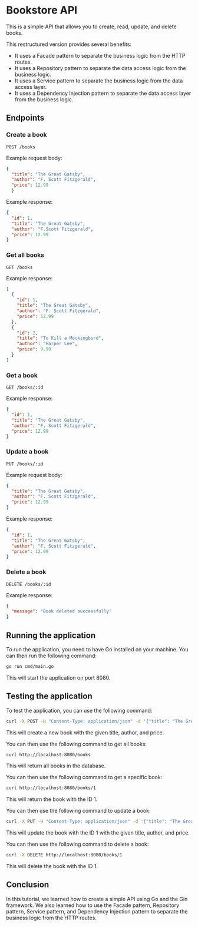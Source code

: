 # Bookstore API

This is a simple API that allows you to create, read, update, and delete books.


This restructured version provides several benefits:

- It uses a Facade pattern to separate the business logic from the HTTP routes.
- It uses a Repository pattern to separate the data access logic from the business logic.
- It uses a Service pattern to separate the business logic from the data access layer.
- It uses a Dependency Injection pattern to separate the data access layer from the business logic.

## Endpoints

### Create a book

`POST /books`

Example request body:

```json
{
  "title": "The Great Gatsby",
  "author": "F. Scott Fitzgerald",
  "price": 12.99
  }

  ```

Example response:

```json
{
  "id": 1,
  "title": "The Great Gatsby",
  "author": "F.Scott Fitzgerald",
  "price": 12.99
}
```

### Get all books

`GET /books`

Example response:

```json
[
  {
    "id": 1,
    "title": "The Great Gatsby",
    "author": "F. Scott Fitzgerald",
    "price": 12.99
  },
  {
    "id": 2,
    "title": "To Kill a Mockingbird",
    "author": "Harper Lee",
    "price": 9.99
  }
]
```

### Get a book

`GET /books/:id`

Example response:

```json
{
  "id": 1,
  "title": "The Great Gatsby",
  "author": "F. Scott Fitzgerald",
  "price": 12.99
}
```

### Update a book

`PUT /books/:id`

Example request body:

```json
{
  "title": "The Great Gatsby",
  "author": "F. Scott Fitzgerald",
  "price": 12.99
}
```

Example response:

```json
{
  "id": 1,
  "title": "The Great Gatsby",
  "author": "F. Scott Fitzgerald",
  "price": 12.99
}
```

### Delete a book

`DELETE /books/:id`

Example response:

```json
{
  "message": "Book deleted successfully"
}
```

## Running the application

To run the application, you need to have Go installed on your machine. You can then run the following command:

```bash
go run cmd/main.go
```

This will start the application on port 8080.

## Testing the application

To test the application, you can use the following command:

```bash
curl -X POST -H "Content-Type: application/json" -d '{"title": "The Great Gatsby", "author": "F. Scott Fitzgerald", "price": 12.99}' http://localhost:8080/books
```

This will create a new book with the given title, author, and price.

You can then use the following command to get all books:

```bash
curl http://localhost:8080/books
```

This will return all books in the database.

You can then use the following command to get a specific book:

```bash
curl http://localhost:8080/books/1
```

This will return the book with the ID 1.

You can then use the following command to update a book:

```bash
curl -X PUT -H "Content-Type: application/json" -d '{"title": "The Great Gatsby", "author": "F. Scott Fitzgerald", "price": 12.99}' http://localhost:8080/books/1
```

This will update the book with the ID 1 with the given title, author, and price.

You can then use the following command to delete a book:

```bash
curl -X DELETE http://localhost:8080/books/1
```

This will delete the book with the ID 1.

## Conclusion

In this tutorial, we learned how to create a simple API using Go and the Gin framework. We also learned how to use the Facade pattern, Repository pattern, Service pattern, and Dependency Injection pattern to separate the business logic from the HTTP routes.
